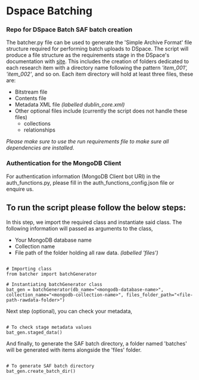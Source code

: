 # Dspace Batching
### Repo for DSpace Batch SAF batch creation

The batcher.py file can be used to generate the 'Simple Archive Format' file structure required for performing batch uploads to DSpace. The script will produce a file structure as the requirements stage in the DSpace's documentation with [site][1]. This includes the creation of folders dedicated to each research item with a directory name following the pattern *'item_001', 'item_002'*, and so on. Each item directory will hold at least three files, these are:  
- Bitstream file
- Contents file
- Metadata XML file *(labelled dublin_core.xml)*
- Other optional files include (currently the script does not handle these files)
  -    collections
  -    relationships

*Please make sure to use the run requirements file to make sure all dependencies are installed.* 

### Authentication for the MongoDB Client
For authentication information (MongoDB Client bot URI) in the auth_functions.py, please fill in the auth_functions_config.json file or enquire us.


## To run the script please follow the below steps:  
In this step, we import the required class and instantiate said class. The following information will passed as arguments to the class,
- Your MongoDB database name
- Collection name
- File path of the folder holding all raw data. *(labelled 'files')*
~~~~

# Importing class
from batcher import batchGenerator

# Instantiating batchGenerator class
bat_gen = batchGenerator(db_name="<mongodb-database-name>", collection_name="<mongodb-collection-name>", files_folder_path="<file-path-rawdata-folder>")

~~~~

Next step (optional), you can check your metadata,  
~~~~

# To check stage metadata values
bat_gen.staged_data()

~~~~

And finally, to generate the SAF batch directory, a folder named 'batches' will be generated with items alongside the 'files' folder.
~~~~

# To generate SAF batch directory
bat_gen.create_batch_dir()

~~~~

[1]: https://wiki.lyrasis.org/pages/viewpage.action?pageId=104566653

